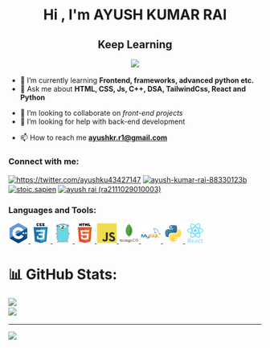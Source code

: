 <h1 align="center">Hi , I'm AYUSH KUMAR RAI</h1>
<h2 align="center"> Keep Learning</h2>
<p align="center">
 <img src="https://comicvine.gamespot.com/a/uploads/scale_super/11123/111235047/4618909-url.jpg"/>
</p>

- 🌱 I’m currently learning **Frontend, frameworks, advanced python etc.**
- 💬 Ask me about **HTML, CSS, Js, C++, DSA, TailwindCss, React and Python**
* 🤝 I’m looking to collaborate on *front-end projects*
* 🤔 I’m looking for help with back-end development
- 📫 How to reach me **ayushkr.r1@gmail.com**


<h3 align="left">Connect with me:</h3>
<p align="left">
<a href="https://twitter.com/https://twitter.com/ayushku43427147" target="blank"><img align="center" src="https://raw.githubusercontent.com/rahuldkjain/github-profile-readme-generator/master/src/images/icons/Social/twitter.svg" alt="https://twitter.com/ayushku43427147" height="30" width="40" /></a>
<a href="https://linkedin.com/in/ayush-kumar-rai-88330123b" target="blank"><img align="center" src="https://raw.githubusercontent.com/rahuldkjain/github-profile-readme-generator/master/src/images/icons/Social/linked-in-alt.svg" alt="ayush-kumar-rai-88330123b" height="30" width="40" /></a>
<a href="https://instagram.com/stoic.sapien" target="blank"><img align="center" src="https://raw.githubusercontent.com/rahuldkjain/github-profile-readme-generator/master/src/images/icons/Social/instagram.svg" alt="stoic.sapien" height="30" width="40" /></a>
<a href="https://www.hackerrank.com/ayush rai (ra2111029010003)" target="blank"><img align="center" src="https://raw.githubusercontent.com/rahuldkjain/github-profile-readme-generator/master/src/images/icons/Social/hackerrank.svg" alt="ayush rai (ra2111029010003)" height="30" width="40" /></a>
</p>
<h3 align="left">Languages and Tools:</h3>
  <a href="https://www.w3schools.com/cpp/" target="_blank" rel="noreferrer"> <img src="https://raw.githubusercontent.com/devicons/devicon/master/icons/cplusplus/cplusplus-original.svg" alt="cplusplus" width="40" height="40"/> </a> <a href="https://www.w3schools.com/css/" target="_blank" rel="noreferrer"> <img src="https://raw.githubusercontent.com/devicons/devicon/master/icons/css3/css3-original-wordmark.svg" alt="css3" width="40" height="40"/> </a> <a href="https://golang.org" target="_blank" rel="noreferrer"> <img src="https://raw.githubusercontent.com/devicons/devicon/master/icons/go/go-original.svg" alt="go" width="40" height="40"/> </a> <a href="https://www.w3.org/html/" target="_blank" rel="noreferrer"> <img src="https://raw.githubusercontent.com/devicons/devicon/master/icons/html5/html5-original-wordmark.svg" alt="html5" width="40" height="40"/> </a> <a href="https://developer.mozilla.org/en-US/docs/Web/JavaScript" target="_blank" rel="noreferrer"> <img src="https://raw.githubusercontent.com/devicons/devicon/master/icons/javascript/javascript-original.svg" alt="javascript" width="40" height="40"/> </a> <a href="https://www.mongodb.com/" target="_blank" rel="noreferrer"> <img src="https://raw.githubusercontent.com/devicons/devicon/master/icons/mongodb/mongodb-original-wordmark.svg" alt="mongodb" width="40" height="40"/> </a> <a href="https://www.mysql.com/" target="_blank" rel="noreferrer"> <img src="https://raw.githubusercontent.com/devicons/devicon/master/icons/mysql/mysql-original-wordmark.svg" alt="mysql" width="40" height="40"/> </a> <a href="https://nodejs.org" target="_blank" rel="noreferrer">   </a> <a href="https://www.python.org" target="_blank" rel="noreferrer"> <img src="https://raw.githubusercontent.com/devicons/devicon/master/icons/python/python-original.svg" alt="python" width="40" height="40"/> </a> <a href="https://reactjs.org/" target="_blank" rel="noreferrer"> <img src="https://raw.githubusercontent.com/devicons/devicon/master/icons/react/react-original-wordmark.svg" alt="react" width="40" height="40"/> </a> </p>

# 📊 GitHub Stats:
![](https://github-readme-streak-stats.herokuapp.com/?user=DevNoob1&theme=dark&hide_border=true)<br/>
![](https://github-readme-stats.vercel.app/api/top-langs/?username=DevNoob1&theme=dark&hide_border=true&include_all_commits=false&count_private=true&layout=compact)

---
[![](https://visitcount.itsvg.in/api?id=DevNoob1&icon=0&color=0)](https://visitcount.itsvg.in)

<!-- Proudly created with GPRM ( https://gprm.itsvg.in ) -->

